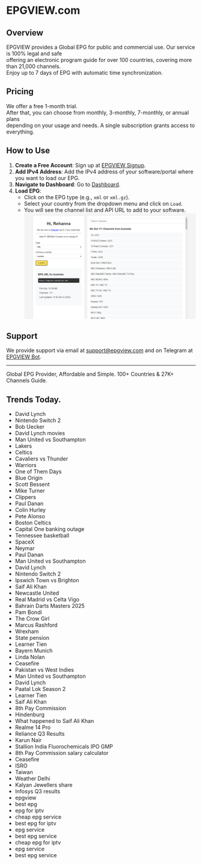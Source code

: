 # EPGVIEW.com



## Overview
EPGVIEW provides a Global EPG for public and commercial use. Our service is 100% legal and safe\
offering an electronic program guide for over 100 countries, covering more than 21,000 channels.\
Enjoy up to 7 days of EPG with automatic time synchronization.

## Pricing
We offer a free 1-month trial. \
After that, you can choose from monthly, 3-monthly, 7-monthly, or annual plans \
depending on your usage and needs. A single subscription grants access to everything.

## How to Use
1. **Create a Free Account**: Sign up at [EPGVIEW Signup](https://epgview.com/signup.php).
2. **Add IPv4 Address**: Add the IPv4 address of your software/portal where you want to load our EPG.
3. **Navigate to Dashboard**: Go to [Dashboard](https://epgview.com/dashboard.php).
4. **Load EPG**:
   - Click on the EPG type (e.g., `xml` or `xml.gz`).
   - Select your country from the dropdown menu and click on `Load`.
   - You will see the channel list and API URL to add to your software.
![EPGVIEW](img/dashboard.png)
## Support
We provide support via email at [support@epgview.com](mailto:support@epgview.com) and on Telegram at [EPGVIEW Bot](https://t.me/epgview_bot).

---

Global EPG Provider, Affordable and Simple. 100+ Countries & 27K+ Channels Guide.

## Trends Today.

- David Lynch
- Nintendo Switch 2
- Bob Uecker
- David Lynch movies
- Man United vs Southampton
- Lakers
- Celtics
- Cavaliers vs Thunder
- Warriors
- One of Them Days
- Blue Origin
- Scott Bessent
- Mike Turner
- Clippers
- Paul Danan
- Colin Hurley
- Pete Alonso
- Boston Celtics
- Capital One banking outage
- Tennessee basketball
- SpaceX
- Neymar
- Paul Danan
- Man United vs Southampton
- David Lynch
- Nintendo Switch 2
- Ipswich Town vs Brighton
- Saif Ali Khan
- Newcastle United
- Real Madrid vs Celta Vigo
- Bahrain Darts Masters 2025
- Pam Bondi
- The Crow Girl
- Marcus Rashford
- Wrexham
- State pension
- Learner Tien
- Bayern Munich
- Linda Nolan
- Ceasefire
- Pakistan vs West Indies
- Man United vs Southampton
- David Lynch
- Paatal Lok Season 2
- Learner Tien
- Saif Ali Khan
- 8th Pay Commission
- Hindenburg
- What happened to Saif Ali Khan
- Realme 14 Pro
- Reliance Q3 Results
- Karun Nair
- Stallion India Fluorochemicals IPO GMP
- 8th Pay Commission salary calculator
- Ceasefire
- ISRO
- Taiwan
- Weather Delhi
- Kalyan Jewellers share
- Infosys Q3 results
- epgview
- best epg
- epg for iptv
- cheap epg service
- best epg for iptv
- epg service
- best epg service
- cheap epg for iptv
- epg service
- best epg service
